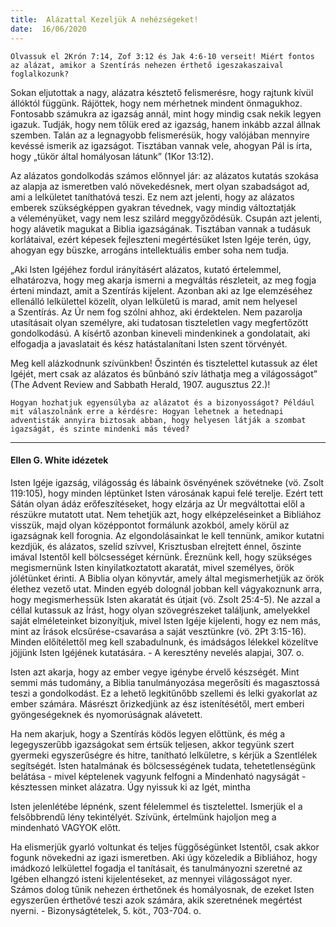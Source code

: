 ```yaml
---
title:  Alázattal Kezeljük A nehézségeket!
date:  16/06/2020
---
```


`Olvassuk el 2Krón 7:14, Zof 3:12 és Jak 4:6-10 verseit! Miért fontos az alázat, amikor a Szentírás nehezen érthető igeszakaszaival foglalkozunk?`

Sokan eljutottak a nagy, alázatra késztető felismerésre, hogy rajtunk kívül állóktól függünk. Rájöttek, hogy nem mérhetnek mindent önmagukhoz. Fontosabb számukra az igazság annál, mint hogy mindig csak nekik legyen igazuk. Tudják, hogy nem tőlük ered az igazság, hanem inkább azzal állnak szemben. Talán az a legnagyobb felismerésük, hogy valójában mennyire kevéssé ismerik az igazságot. Tisztában vannak vele, ahogyan Pál is írta, hogy „tükör által homályosan látunk” (1Kor 13:12).

Az alázatos gondolkodás számos előnnyel jár: az alázatos kutatás szokása az alapja az ismeretben való növekedésnek, mert olyan szabadságot ad, ami a lelkületet taníthatóvá teszi. Ez nem azt jelenti, hogy az alázatos emberek szükségképpen gyakran tévednek, vagy mindig változtatják a véleményüket, vagy nem lesz szilárd meggyőződésük. Csupán azt jelenti, hogy alávetik magukat a Biblia igazságának. Tisztában vannak a tudásuk korlátaival, ezért képesek fejleszteni megértésüket Isten Igéje terén, úgy, ahogyan egy büszke, arrogáns intellektuális ember soha nem tudja.

„Aki Isten Igéjéhez fordul irányításért alázatos, kutató értelemmel, elhatározva, hogy meg akarja ismerni a megváltás részleteit, az meg fogja érteni mindazt, amit a Szentírás kijelent. Azonban aki az Ige elemzéséhez ellenálló lelkülettel közelít, olyan lelkületű is marad, amit nem helyesel a Szentírás. Az Úr nem fog szólni ahhoz, aki érdektelen. Nem pazarolja utasításait olyan személyre, aki tudatosan tiszteletlen vagy megfertőzött gondolkodású. A kísértő azonban kineveli mindenkinek a gondolatait, aki elfogadja a javaslatait és kész hatástalanítani Isten szent törvényét. 

Meg kell alázkodnunk szívünkben! Őszintén és tisztelettel kutassuk az élet Igéjét, mert csak az alázatos és bűnbánó szív láthatja meg a világosságot” (The Advent Review and Sabbath Herald, 1907. augusztus 22.)!

`Hogyan hozhatjuk egyensúlyba az alázatot és a bizonyosságot? Például mit válaszolnánk erre a kérdésre: Hogyan lehetnek a hetednapi adventisták annyira biztosak abban, hogy helyesen látják a szombat igazságát, és szinte mindenki más téved?`

---

#### Ellen G. White idézetek

Isten Igéje igazság, világosság és lábaink ösvényének szövétneke (vö. Zsolt 119:105), hogy minden léptünket Isten városának kapui felé terelje. Ezért tett Sátán olyan ádáz erőfeszítéseket, hogy elzárja az Úr megváltottai elől a részükre mutatott utat. Nem tehetjük azt, hogy elképzeléseinket a Bibliához visszük, majd olyan középpontot formálunk azokból, amely körül az igazságnak kell forognia. Az elgondolásainkat le kell tennünk, amikor kutatni kezdjük, és alázatos, szelíd szívvel, Krisztusban elrejtett énnel, őszinte imával Istentől kell bölcsességet kérnünk. Éreznünk kell, hogy szükséges megismernünk Isten kinyilatkoztatott akaratát, mivel személyes, örök jólétünket érinti. A Biblia olyan könyvtár, amely által megismerhetjük az örök élethez vezető utat. Minden egyéb dolognál jobban kell vágyakoznunk arra, hogy megismerhessük Isten akaratát és útjait (vö. Zsolt 25:4-5). Ne azzal a céllal kutassuk az Írást, hogy olyan szövegrészeket találjunk, amelyekkel saját elméleteinket bizonyítjuk, mivel Isten Igéje kijelenti, hogy ez nem más, mint az Írások elcsűrése-csavarása a saját vesztünkre (vö. 2Pt 3:15-16). Minden előítélettől meg kell szabadulnunk, és imádságos lélekkel közelítve jöjjünk Isten Igéjének kutatására. - A keresztény nevelés alapjai, 307. o.

Isten azt akarja, hogy az ember vegye igénybe érvelő készségét. Mint semmi más tudomány, a Biblia tanulmányozása megerősíti és magasztossá teszi a gondolkodást. Ez a lehető legkitűnőbb szellemi és lelki gyakorlat az ember számára. Másrészt őrizkedjünk az ész istenítésétől, mert emberi gyöngeségeknek és nyomorúságnak alávetett.

Ha nem akarjuk, hogy a Szentírás ködös legyen előttünk, és még a legegyszerűbb igazságokat sem értsük teljesen, akkor tegyünk szert gyermeki egyszerűségre és hitre, tanítható lelkületre, s kérjük a Szentlélek segítségét. Isten hatalmának és bölcsességének tudata, tehetetlenségünk belátása - mivel képtelenek vagyunk felfogni a Mindenható nagyságát - késztessen minket alázatra. Úgy nyissuk ki az Igét, mintha

Isten jelenlétébe lépnénk, szent félelemmel és tisztelettel. Ismerjük el a felsőbbrendű lény tekintélyét. Szívünk, értelmünk hajoljon meg a mindenható VAGYOK előtt.

Ha elismerjük gyarló voltunkat és teljes függőségünket Istentől, csak akkor fogunk növekedni az igazi ismeretben. Aki úgy közeledik a Bibliához, hogy imádkozó lelkülettel fogadja el tanításait, és tanulmányozni szeretné az Igében elhangzó isteni kijelentéseket, az mennyei világosságot nyer. Számos dolog tűnik nehezen érthetőnek és homályosnak, de ezeket Isten egyszerűen érthetővé teszi azok számára, akik szeretnének megértést nyerni. - Bizonyságtételek, 5. köt., 703-704. o.

